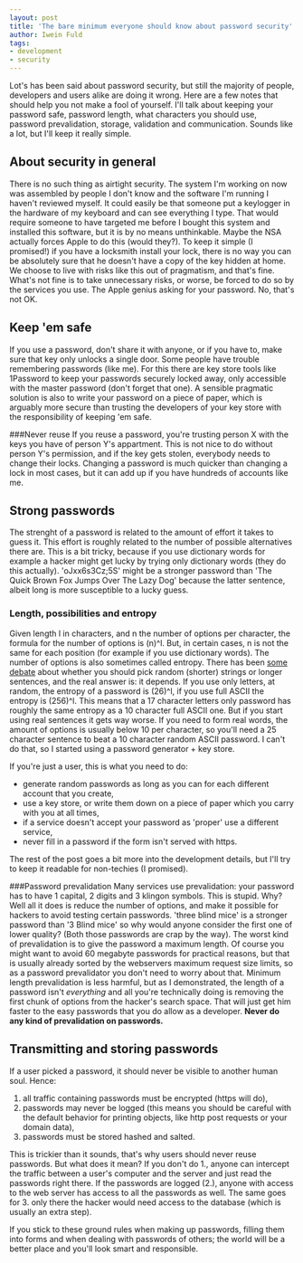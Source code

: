 ```yaml
---
layout: post
title: 'The bare minimum everyone should know about password security'
author: Iwein Fuld
tags:
- development
- security
---
```




Lot's has been said about password security, but still the majority of people, developers and users alike are doing it wrong. Here are a few notes that should help you not make a fool of yourself. I'll talk about keeping your password safe, password length, what characters you should use, password prevalidation, storage, validation and communication. Sounds like a lot, but I'll keep it really simple.

About security in general
-----------
There is no such thing as airtight security. The system I'm working on now was assembled by people I don't know and the software I'm running I haven't reviewed myself. It could easily be that someone put a keylogger in the hardware of my keyboard and can see everything I type. That would require someone to have targeted me before I bought this system and installed this software, but it is by no means unthinkable. Maybe the NSA actually forces Apple to do this (would they?). To keep it simple (I promised!) if you have a locksmith install your lock, there is no way you can be absolutely sure that he doesn't have a copy of the key hidden at home. We choose to live with risks like this out of pragmatism, and that's fine. What's not fine is to take unnecessary risks, or worse, be forced to do so by the services you use. The Apple genius asking for your password. No, that's not OK.

Keep 'em safe
-------
If you use a password, don't share it with anyone, or if you have to, make sure that key only unlocks a single door. Some people have trouble remembering passwords (like me). For this there are key store tools like 1Password to keep your passwords securely locked away, only accessible with the master password (don't forget that one). A sensible pragmatic solution is also to write your password on a piece of paper, which is arguably more secure than trusting the developers of your key store with the responsibility of keeping 'em safe.

###Never reuse
If you reuse a password, you're trusting person X with the keys you have of person Y's appartment. This is not nice to do without person Y's permission, and if the key gets stolen, everybody needs to change their locks. Changing a password is much quicker than changing a lock in most cases, but it can add up if you have hundreds of accounts like me.

Strong passwords
--------------
The strenght of a password is related to the amount of effort it takes to guess it. This effort is roughly related to the number of possible alternatives there are. This is a bit tricky, because if you use dictionary words for example a hacker might get lucky by trying only dictionary words (they do this actually). 'oJxx6s3Cz;5S' might be a stronger password than 'The Quick Brown Fox Jumps Over The Lazy Dog' because the latter sentence, albeit long is more susceptible to a lucky guess.

### Length, possibilities and entropy
Given length l in characters, and n the number of options per character, the formula for the number of options is (n)^l. But, in certain cases, n is not the same for each position (for example if you use dictionary words). The number of options is also sometimes called entropy. There has been [some debate](http://xkcd.com/936/) about whether you should pick random (shorter) strings or longer sentences, and the real answer is: it depends. If you use only letters, at random, the entropy of a password is (26)^l, if you use full ASCII the entropy is (256)^l. This means that a 17 character letters only password has roughly the same entropy as a 10 character full ASCII one. But if you start using real sentences it gets way worse. If you need to form real words, the amount of options is usually below 10 per character, so you'll need a 25 character sentence to beat a 10 character random ASCII password. I can't do that, so I started using a password generator + key store.

If you're just a user, this is what you need to do:

- generate random passwords as long as you can for each different account that you create,
- use a key store, or write them down on a piece of paper which you carry with you at all times,
- if a service doesn't accept your password as 'proper' use a different service,
- never fill in a password if the form isn't served with https.

The rest of the post goes a bit more into the development details, but I'll try to keep it readable for non-techies (I promised).

###Password prevalidation
Many services use prevalidation: your password has to have 1 capital, 2 digits and 3 klingon symbols. This is stupid. Why? Well all it does is reduce the number of options, and make it possible for hackers to avoid testing certain passwords. 'three blind mice' is a stronger password than '3 Blind mice' so why would anyone consider the first one of lower quality? (Both those passwords are crap by the way). The worst kind of prevalidation is to give the password a maximum length. Of course you might want to avoid 60 megabyte passwords for practical reasons, but that is usually already sorted by the webservers maximum request size limits, so as a password prevalidator you don't need to worry about that. Minimum length prevalidation is less harmful, but as I demonstrated, the length of a password isn't _everything_ and all you're technically doing is removing the first chunk of options from the hacker's search space. That will just get him faster to the easy passwords that you do allow as a developer. **Never do any kind of prevalidation on passwords.**

Transmitting and storing passwords
----------------
If a user picked a password, it should never be visible to another human soul. Hence:

1. all traffic containing passwords must be encrypted (https will do),
2. passwords may never be logged (this means you should be careful with the default behavior for printing objects, like http post requests or your domain data),
3. passwords must be stored hashed and salted.

This is trickier than it sounds, that's why users should never reuse passwords. But what does it mean? If you don't
do 1., anyone can intercept the traffic between a user's computer and the server and just read the passwords right there. If the passwords are logged (2.), anyone with access to the web server has access to all the passwords as well. The same
goes for 3. only there the hacker would need access to the database (which is usually an extra step).

If you stick to these ground rules when making up passwords, filling them into forms and when dealing with passwords of others; the world will be a better place and you'll look smart and responsible.
